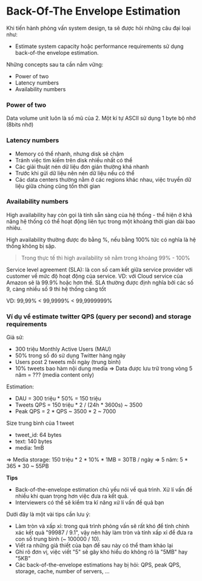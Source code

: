 # Back-Of-The Envelope Estimation

Khi tiến hành phỏng vấn system design, ta sẽ được hỏi những câu đại loại như:
- Estimate system capacity hoặc performance requirements sử dụng back-of-the envelope estimation.

Những concepts sau ta cần nắm vững:
- Power of two
- Latency numbers
- Availability numbers

### Power of two
Data volume unit luôn là số mũ của 2. Một kí tự ASCII sử dụng 1 byte bộ nhớ (8bits nhớ)

### Latency numbers
- Memory có thể nhanh, nhưng disk sẽ chậm
- Tránh việc tìm kiếm trên disk nhiều nhất có thể
- Các giải thuật nén dữ liệu đơn giản thường khá nhanh
- Trước khi gửi dữ liệu nên nén dữ liệu nếu có thể
- Các data centers thường nằm ở các regions khác nhau, việc truyền dữ liệu giữa chúng cũng tốn thời gian

### Availability numbers
High availability hay còn gọi là tính sẵn sàng của hệ thống - thể hiện ở khả năng hệ thống có thể hoạt động liên tục trong một khoảng thời gian dài bao nhiêu.

High availability thường được đo bằng %, nếu bằng 100% tức có nghĩa là hệ thống không bị sập. 

> Trong thực tế thì high availability sẽ nằm trong khoảng 99% - 100%

Service level agreement (SLA): là con số cam kết giữa service provider với customer về mức độ hoạt động của service. VD: với Cloud service của Amazon sẽ là 99.9% hoặc hơn thế. SLA thường được định nghĩa bởi các số 9, càng nhiều số 9 thì hệ thống càng tốt

VD: 99,99% < 99,9999% < 99,9999999%

### Ví dụ về estimate twitter QPS (query per second) and storage requirements

Giả sử:
- 300 triệu Monthly Active Users (MAU)
- 50% trong số đó sử dụng Twitter hàng ngày
- Users post 2 tweets mỗi ngày (trung bình)
- 10% tweets bao hàm nội dung media
=> Data được lưu trữ trong vòng 5 năm = ??? (media content only)

Estimation:
- DAU = 300 triệu * 50% = 150 triệu
- Tweets QPS = 150 triệu * 2 / (24h * 3600s) ~ 3500
- Peak QPS = 2 * QPS ~ 3500 * 2 ~ 7000

Size trung bình của 1 tweet
- tweet_id: 64 bytes
- text: 140 bytes
- media: 1mB

=> Media storage: 150 triệu * 2 * 10% * 1MB = 30TB / ngày
=> 5 năm: 5 * 365 * 30 ~ 55PB

**Tips**
- Back-of-the-envelope estimation chủ yếu nói về quá trình. Xử lí vấn đề nhiều khi quan trọng hơn việc đưa ra kết quả.
- Interviewers có thể sẽ kiểm tra kĩ năng xử lí vấn đề quả bạn

Dưới đây là một vài tips cần lưu ý:
- Làm tròn và xấp xỉ: trong quá trình phỏng vấn sẽ rất khó để tính chính xác kết quả "99987 / 9.1", vậy nên hãy làm tròn và tính xấp xỉ để đưa ra con số trung bình (~ 100000 / 10).
- Viết ra những giả thiết của bạn để sau này có thể tham khảo lại
- Ghi rõ đơn vị, việc viết "5" sẽ gây khó hiểu do không rõ là "5MB" hay "5KB"
- Các back-of-the-envelope estimations hay bị hỏi: QPS, peak QPS, storage, cache, number of servers, ... 
